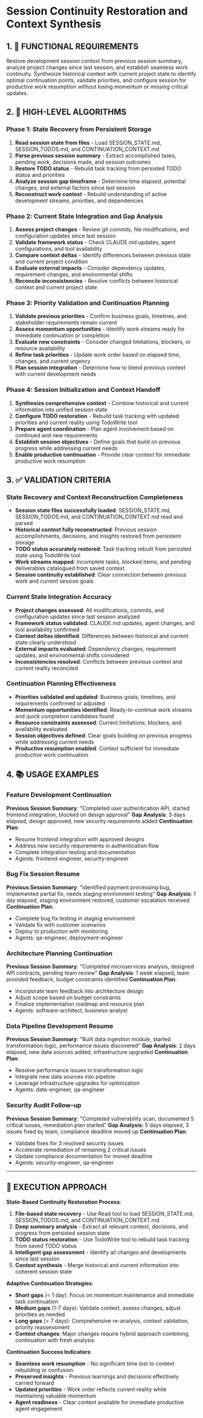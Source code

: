 # Session Continuity Restoration and Context Synthesis

## 1. 🎯 FUNCTIONAL REQUIREMENTS

Restore development session context from previous session summary, analyze project changes since last session, and establish seamless work continuity. Synthesize historical context with current project state to identify optimal continuation points, validate priorities, and configure session for productive work resumption without losing momentum or missing critical updates.

## 2. 🔄 HIGH-LEVEL ALGORITHMS

### Phase 1: State Recovery from Persistent Storage
1. **Read session state from files** - Load SESSION_STATE.md, SESSION_TODOS.md, and CONTINUATION_CONTEXT.md
2. **Parse previous session summary** - Extract accomplished tasks, pending work, decisions made, and session outcomes
3. **Restore TODO status** - Rebuild task tracking from persisted TODO status and priorities
4. **Analyze session gap timeframe** - Determine time elapsed, potential changes, and external factors since last session
5. **Reconstruct work context** - Rebuild understanding of active development streams, priorities, and dependencies

### Phase 2: Current State Integration and Gap Analysis
1. **Assess project changes** - Review git commits, file modifications, and configuration updates since last session
2. **Validate framework status** - Check CLAUDE.md updates, agent configurations, and tool availability
3. **Compare context deltas** - Identify differences between previous state and current project condition
4. **Evaluate external impacts** - Consider dependency updates, requirement changes, and environmental shifts
5. **Reconcile inconsistencies** - Resolve conflicts between historical context and current project state

### Phase 3: Priority Validation and Continuation Planning
1. **Validate previous priorities** - Confirm business goals, timelines, and stakeholder requirements remain current
2. **Assess momentum opportunities** - Identify work streams ready for immediate continuation or completion
3. **Evaluate new constraints** - Consider changed limitations, blockers, or resource availability
4. **Refine task priorities** - Update work order based on elapsed time, changes, and current urgency
5. **Plan session integration** - Determine how to blend previous context with current development needs

### Phase 4: Session Initialization and Context Handoff
1. **Synthesize comprehensive context** - Combine historical and current information into unified session state
2. **Configure TODO restoration** - Rebuild task tracking with updated priorities and current reality using TodoWrite tool
3. **Prepare agent coordination** - Plan agent involvement based on continued and new requirements
4. **Establish session objectives** - Define goals that build on previous progress while addressing current needs
5. **Enable productive continuation** - Provide clear context for immediate productive work resumption

## 3. ✅ VALIDATION CRITERIA

### State Recovery and Context Reconstruction Completeness
- **Session state files successfully loaded**: SESSION_STATE.md, SESSION_TODOS.md, and CONTINUATION_CONTEXT.md read and parsed
- **Historical context fully reconstructed**: Previous session accomplishments, decisions, and insights restored from persistent storage
- **TODO status accurately restored**: Task tracking rebuilt from persisted state using TodoWrite tool
- **Work streams mapped**: Incomplete tasks, blocked items, and pending deliverables catalogued from saved context
- **Session continuity established**: Clear connection between previous work and current session goals

### Current State Integration Accuracy
- **Project changes assessed**: All modifications, commits, and configuration updates since last session analyzed
- **Framework status validated**: CLAUDE.md updates, agent changes, and tool availability confirmed
- **Context deltas identified**: Differences between historical and current state clearly understood
- **External impacts evaluated**: Dependency changes, requirement updates, and environmental shifts considered
- **Inconsistencies resolved**: Conflicts between previous context and current reality reconciled

### Continuation Planning Effectiveness
- **Priorities validated and updated**: Business goals, timelines, and requirements confirmed or adjusted
- **Momentum opportunities identified**: Ready-to-continue work streams and quick completion candidates found
- **Resource constraints assessed**: Current limitations, blockers, and availability evaluated
- **Session objectives defined**: Clear goals building on previous progress while addressing current needs
- **Productive resumption enabled**: Context sufficient for immediate productive work continuation

## 4. 📚 USAGE EXAMPLES

### Feature Development Continuation
**Previous Session Summary**: "Completed user authentication API, started frontend integration, blocked on design approval"
**Gap Analysis**: 3 days elapsed, design approved, new security requirements added
**Continuation Plan**:
- Resume frontend integration with approved designs
- Address new security requirements in authentication flow
- Complete integration testing and documentation
- Agents: frontend-engineer, security-engineer

### Bug Fix Session Resume
**Previous Session Summary**: "Identified payment processing bug, implemented partial fix, needs staging environment testing"
**Gap Analysis**: 1 day elapsed, staging environment restored, customer escalation received
**Continuation Plan**:
- Complete bug fix testing in staging environment
- Validate fix with customer scenarios
- Deploy to production with monitoring
- Agents: qa-engineer, deployment-engineer

### Architecture Planning Continuation
**Previous Session Summary**: "Completed microservices analysis, designed API contracts, pending team review"
**Gap Analysis**: 1 week elapsed, team provided feedback, budget constraints identified
**Continuation Plan**:
- Incorporate team feedback into architecture design
- Adjust scope based on budget constraints
- Finalize implementation roadmap and resource plan
- Agents: software-architect, business-analyst

### Data Pipeline Development Resume
**Previous Session Summary**: "Built data ingestion module, started transformation logic, performance issues discovered"
**Gap Analysis**: 2 days elapsed, new data sources added, infrastructure upgraded
**Continuation Plan**:
- Resolve performance issues in transformation logic
- Integrate new data sources into pipeline
- Leverage infrastructure upgrades for optimization
- Agents: data-engineer, qa-engineer

### Security Audit Follow-up
**Previous Session Summary**: "Completed vulnerability scan, documented 5 critical issues, remediation plan started"
**Gap Analysis**: 5 days elapsed, 3 issues fixed by team, compliance deadline moved up
**Continuation Plan**:
- Validate fixes for 3 resolved security issues
- Accelerate remediation of remaining 2 critical issues
- Update compliance documentation for moved deadline
- Agents: security-engineer, qa-engineer

---

## 🎯 EXECUTION APPROACH

**State-Based Continuity Restoration Process**:
1. **File-based state recovery** - Use Read tool to load SESSION_STATE.md, SESSION_TODOS.md, and CONTINUATION_CONTEXT.md
2. **Deep summary analysis** - Extract all relevant context, decisions, and progress from persisted session state
3. **TODO status restoration** - Use TodoWrite tool to rebuild task tracking from saved TODO status
4. **Intelligent gap assessment** - Identify all changes and developments since last session
5. **Context synthesis** - Merge historical and current information into coherent session state

**Adaptive Continuation Strategies**:
- **Short gaps** (< 1 day): Focus on momentum maintenance and immediate task continuation
- **Medium gaps** (1-7 days): Validate context, assess changes, adjust priorities as needed
- **Long gaps** (> 7 days): Comprehensive re-analysis, context validation, priority reassessment
- **Context changes**: Major changes require hybrid approach combining continuation with fresh analysis

**Continuation Success Indicators**:
- **Seamless work resumption** - No significant time lost to context rebuilding or confusion
- **Preserved insights** - Previous learnings and decisions effectively carried forward
- **Updated priorities** - Work order reflects current reality while maintaining valuable momentum
- **Agent readiness** - Clear context available for immediate productive agent engagement